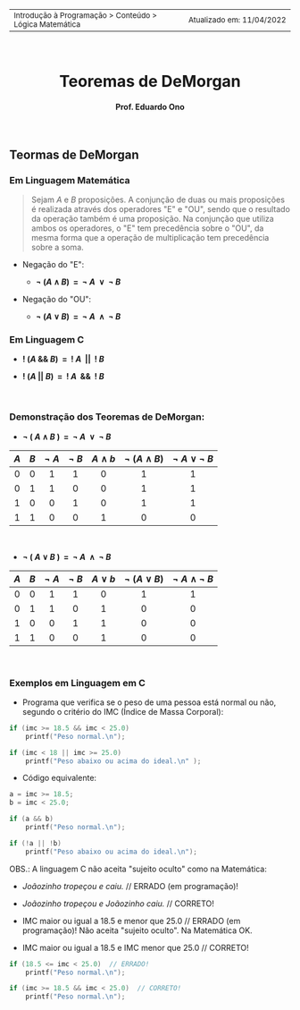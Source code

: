 <table>
<tr>
<td align="left" width="8000">
  <small>Introdução à Programação > Conteúdo > Lógica Matemática</small>
</td>
<td align="right">
  <small>Atualizado&nbsp;em:&nbsp;11/04/2022</small>
</td>
</tr>
</table>

<br>

<h1 align="center">
Teoremas de DeMorgan</h1>
<h4 align="center">
Prof. Eduardo Ono
</h4>

<br>

## Teormas de DeMorgan

### Em Linguagem Matemática

> Sejam _A_ e _B_ proposições. A conjunção de duas ou mais proposições é realizada através dos operadores "E" e "OU", sendo que o resultado da operação também é uma proposição. Na conjunção que utiliza ambos os operadores, o "E" tem precedência sobre o "OU", da mesma forma que a operação de multiplicação tem precedência sobre a soma.

* Negação do "E":

  * <strong> ¬ (_A_ &and; _B_) &nbsp;=&nbsp; ¬ _A_ &nbsp;&or;&nbsp; ¬ _B_ </strong>

* Negação do "OU":

  * <strong> ¬ (_A_ &or; _B_) &nbsp;=&nbsp; ¬ _A_ &nbsp;&and;&nbsp; ¬ _B_ </strong>

### Em Linguagem C

* <strong> ! (_A_ && _B_) &nbsp;=&nbsp; ! _A_ &nbsp;||&nbsp; ! _B_ </strong>

* <strong> ! (_A_ || _B_)  &nbsp;=&nbsp; ! _A_ &nbsp;&&&nbsp; ! _B_ </strong>

<br>

### Demonstração dos Teoremas de DeMorgan:

* <strong> ¬ ( _A_ &and; _B_ ) &nbsp;=&nbsp; ¬ _A_ &nbsp;&or;&nbsp; ¬ _B_ </strong>

|  _A_  |  _B_  | ¬ _A_ | ¬ _B_ | _A_ &and; _b_ | ¬ (_A_ &and; _B_) | ¬ _A_ &or; ¬ _B_ |  
| :-: | :-: |  :-:  |  :-:  |      :-:      |         :-:       |        :-:       |
|  0  |  0  |   1   |   1   |       0       |          1        |         1        |
|  0  |  1  |   1   |   0   |       0       |          1        |         1        |
|  1  |  0  |   0   |   1   |       0       |          1        |         1        |
|  1  |  1  |   0   |   0   |       1       |          0        |         0        |

<br>

* <strong> ¬ ( _A_ &or; _B_ ) &nbsp;=&nbsp; ¬ _A_ &nbsp;&and;&nbsp; ¬ _B_ </strong>

|  _A_  |  _B_  | ¬ _A_ | ¬ _B_ | _A_ &or; _b_ | ¬ (_A_ &or; _B_) | ¬ _A_ &and; ¬ _B_ |  
| :-: | :-: |  :-:  |  :-:  |      :-:     |        :-:       |         :-:       |
|  0  |  0  |   1   |   1   |       0      |         1        |          1        |
|  0  |  1  |   1   |   0   |       1      |         0        |          0        |
|  1  |  0  |   0   |   1   |       1      |         0        |          0        |
|  1  |  1  |   0   |   0   |       1      |         0        |          0        |

<br>

### Exemplos em Linguagem em C

* Programa que verifica se o peso de uma pessoa está normal ou não, segundo o critério do IMC (Índice de Massa Corporal):

```c
if (imc >= 18.5 && imc < 25.0)
    printf("Peso normal.\n");

if (imc < 18 || imc >= 25.0)
    printf("Peso abaixo ou acima do ideal.\n" );
```

* Código equivalente:

```c
a = imc >= 18.5;
b = imc < 25.0;

if (a && b)
    printf("Peso normal.\n");

if (!a || !b)
    printf("Peso abaixo ou acima do ideal.\n");
```

OBS.: A linguagem C não aceita "sujeito oculto" como na Matemática:

* _Joãozinho tropeçou e caiu._ // ERRADO (em programação)!

* _Joãozinho tropeçou e Joãozinho caiu._  // CORRETO!

* IMC maior ou igual a 18.5 e menor que 25.0 // ERRADO (em programação)! Não aceita "sujeito oculto". Na Matemática OK.

* IMC maior ou igual a 18.5 e IMC menor que 25.0 // CORRETO!

```c
if (18.5 <= imc < 25.0)  // ERRADO!
    printf("Peso normal.\n");

if (imc >= 18.5 && imc < 25.0)  // CORRETO!
    printf("Peso normal.\n");
```

<br>
